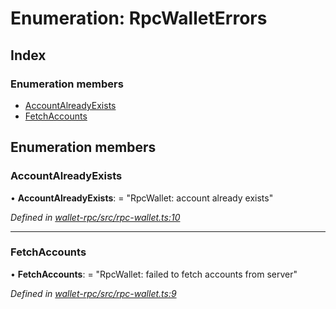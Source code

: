 # Enumeration: RpcWalletErrors

## Index

### Enumeration members

* [AccountAlreadyExists](_rpc_wallet_.rpcwalleterrors.md#accountalreadyexists)
* [FetchAccounts](_rpc_wallet_.rpcwalleterrors.md#fetchaccounts)

## Enumeration members

###  AccountAlreadyExists

• **AccountAlreadyExists**: = "RpcWallet: account already exists"

*Defined in [wallet-rpc/src/rpc-wallet.ts:10](https://github.com/celo-org/celo-monorepo/blob/master/packages/sdk/wallets/wallet-rpc/src/rpc-wallet.ts#L10)*

___

###  FetchAccounts

• **FetchAccounts**: = "RpcWallet: failed to fetch accounts from server"

*Defined in [wallet-rpc/src/rpc-wallet.ts:9](https://github.com/celo-org/celo-monorepo/blob/master/packages/sdk/wallets/wallet-rpc/src/rpc-wallet.ts#L9)*
